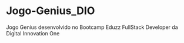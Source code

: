 # Jogo-Genius_DIO
Jogo Genius desenvolvido no Bootcamp Eduzz FullStack Developer da Digital Innovation One
